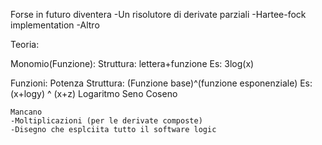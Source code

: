 Forse in futuro diventera
-Un risolutore di derivate parziali
-Hartee-fock implementation
-Altro



Teoria:

Monomio(Funzione): 
    Struttura: lettera+funzione
    Es: 3log(x)

Funzioni:
    Potenza
        Struttura: (Funzione base)^(funzione esponenziale)
        Es: (x+logy) ^ (x+z)
    Logaritmo
    Seno
    Coseno

    Mancano
    -Moltiplicazioni (per le derivate composte)
    -Disegno che esplciita tutto il software logic


